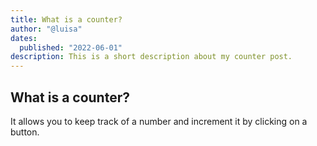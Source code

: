 ```yaml
---
title: What is a counter?
author: "@luisa"
dates:
  published: "2022-06-01"
description: This is a short description about my counter post.
---
```


## What is a counter?

It allows you to keep track of a number and increment it by clicking on a button.

<Counter />
